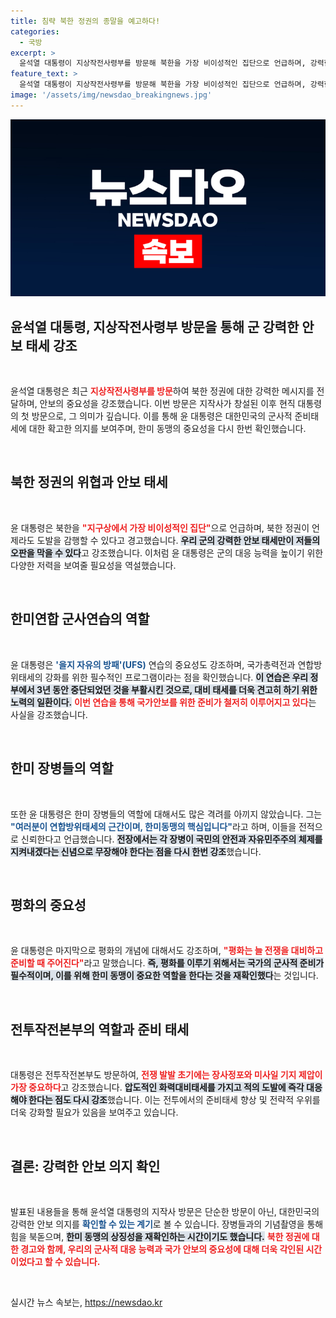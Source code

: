 ```yaml
---
title: 침략 북한 정권의 종말을 예고하다!
categories:
  - 국방
excerpt: >
  윤석열 대통령이 지상작전사령부를 방문해 북한을 가장 비이성적인 집단으로 언급하며, 강력한 군사 대비 태세의 중요성을 강조했습니다. 역사적인 현직 대통령의 방문, 그리고 한미 장병들에 대한 격려는 안보의 새로운 전환점을 예고합니다.
feature_text: >
  윤석열 대통령이 지상작전사령부를 방문해 북한을 가장 비이성적인 집단으로 언급하며, 강력한 군사 대비 태세의 중요성을 강조했습니다. 역사적인 현직 대통령의 방문, 그리고 한미 장병들에 대한 격려는 안보의 새로운 전환점을 예고합니다.
image: '/assets/img/newsdao_breakingnews.jpg'
---
```


<p><img src="/assets/img/newsdao_breakingnews.jpg" alt="koreaapp 속보" /></p>

<h2 data-ke-size="size26">윤석열 대통령, 지상작전사령부 방문을 통해 군 강력한 안보 태세 강조</h2>

<p data-ke-size="size16">&nbsp;</p>

<p>윤석열 대통령은 최근 <b><span style="color: #ee2323;">지상작전사령부를 방문</span></b>하여 북한 정권에 대한 강력한 메시지를 전달하며, 안보의 중요성을 강조했습니다. 이번 방문은 지작사가 창설된 이후 현직 대통령의 첫 방문으로, 그 의미가 깊습니다. 이를 통해 윤 대통령은 대한민국의 군사적 준비태세에 대한 확고한 의지를 보여주며, 한미 동맹의 중요성을 다시 한번 확인했습니다. </p>

<p data-ke-size="size16">&nbsp;</p>

<h2 data-ke-size="size26">북한 정권의 위협과 안보 태세</h2>

<p data-ke-size="size16">&nbsp;</p>

<p>윤 대통령은 북한을 <b><span style="color: #ee2323;">"지구상에서 가장 비이성적인 집단"</span></b>으로 언급하며, 북한 정권이 언제라도 도발을 감행할 수 있다고 경고했습니다. <b><span style="background-color: #21538527;">우리 군의 강력한 안보 태세만이 저들의 오판을 막을 수 있다</span></b>고 강조했습니다. 이처럼 윤 대통령은 군의 대응 능력을 높이기 위한 다양한 저력을 보여줄 필요성을 역설했습니다. </p>

<p data-ke-size="size16">&nbsp;</p>

<h2 data-ke-size="size26">한미연합 군사연습의 역할</h2>

<p data-ke-size="size16">&nbsp;</p>

<p>윤 대통령은 <b><span style="color: #1a5490;">'을지 자유의 방패'(UFS)</span></b> 연습의 중요성도 강조하며, 국가총력전과 연합방위태세의 강화를 위한 필수적인 프로그램이라는 점을 확인했습니다. <b><span style="background-color: #21538527;">이 연습은 우리 정부에서 3년 동안 중단되었던 것을 부활시킨 것으로, 대비 태세를 더욱 견고히 하기 위한 노력의 일환이다.</span></b> <b><span style="color: #ee2323;">이번 연습을 통해 국가안보를 위한 준비가 철저히 이루어지고 있다</span></b>는 사실을 강조했습니다.</p>

<p data-ke-size="size16">&nbsp;</p>

<h2 data-ke-size="size26">한미 장병들의 역할</h2>

<p data-ke-size="size16">&nbsp;</p>

<p>또한 윤 대통령은 한미 장병들의 역할에 대해서도 많은 격려를 아끼지 않았습니다. 그는 <b><span style="color: #1a5490;">"여러분이 연합방위태세의 근간이며, 한미동맹의 핵심입니다"</span></b>라고 하며, 이들을 전적으로 신뢰한다고 언급했습니다. <b><span style="background-color: #21538527;">전장에서는 각 장병이 국민의 안전과 자유민주주의 체제를 지켜내겠다는 신념으로 무장해야 한다는 점을 다시 한번 강조</span></b>했습니다.</p>

<p data-ke-size="size16">&nbsp;</p>

<h2 data-ke-size="size26">평화의 중요성</h2>

<p data-ke-size="size16">&nbsp;</p>

<p>윤 대통령은 마지막으로 평화의 개념에 대해서도 강조하며, <b><span style="color: #ee2323;">"평화는 늘 전쟁을 대비하고 준비할 때 주어진다"</span></b>라고 말했습니다. <b><span style="background-color: #21538527;">즉, 평화를 이루기 위해서는 국가의 군사적 준비가 필수적이며, 이를 위해 한미 동맹이 중요한 역할을 한다는 것을 재확인했다</span></b>는 것입니다. </p>

<p data-ke-size="size16">&nbsp;</p>

<h2 data-ke-size="size26">전투작전본부의 역할과 준비 태세</h2>

<p data-ke-size="size16">&nbsp;</p>

<p>대통령은 전투작전본부도 방문하여, <b><span style="color: #ee2323;">전쟁 발발 초기에는 장사정포와 미사일 기지 제압이 가장 중요하다</span></b>고 강조했습니다. <b><span style="background-color: #21538527;">압도적인 화력대비태세를 가지고 적의 도발에 즉각 대응해야 한다는 점도 다시 강조</span></b>했습니다. 이는 전투에서의 준비태세 향상 및 전략적 우위를 더욱 강화할 필요가 있음을 보여주고 있습니다.</p>

<p data-ke-size="size16">&nbsp;</p>

<h2 data-ke-size="size26">결론: 강력한 안보 의지 확인</h2>

<p data-ke-size="size16">&nbsp;</p>

<p>발표된 내용들을 통해 윤석열 대통령의 지작사 방문은 단순한 방문이 아닌, 대한민국의 강력한 안보 의지를 <b><span style="color: #1a5490;">확인할 수 있는 계기</span></b>로 볼 수 있습니다. 장병들과의 기념촬영을 통해 힘을 북돋으며, <b><span style="background-color: #21538527;">한미 동맹의 상징성을 재확인하는 시간이기도 했습니다.</span></b> <b><span style="color: #ee2323;">북한 정권에 대한 경고와 함께, 우리의 군사적 대응 능력과 국가 안보의 중요성에 대해 더욱 각인된 시간이었다고 할 수 있습니다.</span></b></p>

<p data-ke-size="size16">&nbsp;</p>
실시간 뉴스 속보는, <a href="https://newsdao.kr" rel="dofollow">https://newsdao.kr</a>


